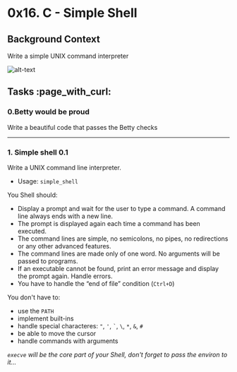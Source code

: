 <h1>0x16. C - Simple Shell</h1>

<h2>Background Context</h2>
<p>Write a simple UNIX command interpreter</p>

![alt-text](https://s3.amazonaws.com/intranet-projects-files/holbertonschool-low_level_programming/235/shell.jpeg)

<h2>Tasks :page_with_curl:</h2>
<h3>0.Betty would be proud</h3>
<p>Write a beautiful code that passes the Betty checks</p>

<hr>

<h3>1. Simple shell 0.1</h3>
<p>Write a UNIX command line interpreter.</p>
<ul>
<li>Usage: <code>simple_shell</code></li>
</ul>
<p>You Shell should:</p>
<ul>
    <li>Display a prompt and wait for the user to type a command. A command line always ends with a new line.</li>
    <li>The prompt is displayed again each time a command has been executed.</li>
    <li>The command lines are simple, no semicolons, no pipes, no redirections or any other advanced features.</li>
    <li>The command lines are made only of one word. No arguments will be passed to programs.</li>
    <li>If an executable cannot be found, print an error message and display the prompt again. Handle errors.</li>
    <li>You have to handle the “end of file” condition (<code>Ctrl+D</code>)</li>
</ul>
<p>You don't have to:</p>
<ul>
    <li>use the <code>PATH</code></li>
    <li>implement built-ins</li>
    <li>handle special characteres: <code>"</code>, <code>'</code>, <code>`</code>, <code>\</code>, <code>*</code>, <code>&</code>, <code>#</code></li>
    <li>be able to move the cursor</li>
    <li>handle commands with arguments</li>
</ul>
<p><em><code>execve</code> will be the core part of your Shell, don't forget to pass the environ to it...</em></p>